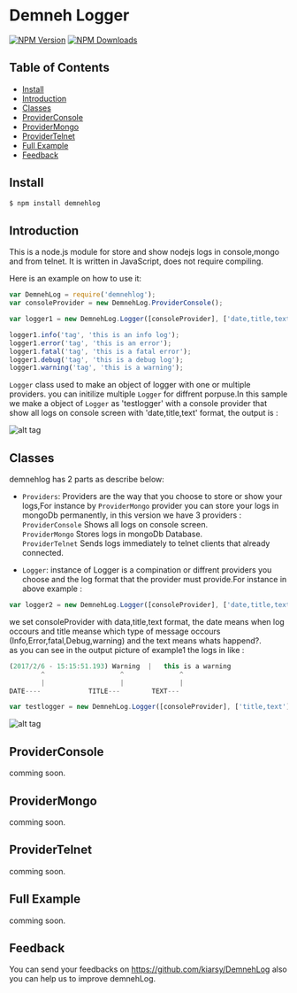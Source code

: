 # Demneh Logger

[![NPM Version][npm-image]][npm-url]
[![NPM Downloads][downloads-image]][downloads-url]

## Table of Contents

- [Install](#install)
- [Introduction](#introduction)
- [Classes](#classes)
- [ProviderConsole](#providerconsole)
- [ProviderMongo](#providermongo)
- [ProviderTelnet](#providertelnet)
- [Full Example](#full-example)
- [Feedback](#feedback)

## Install

```sh
$ npm install demnehlog
```

## Introduction

This is a node.js module for store and show nodejs logs in console,mongo and from telnet. It is written in JavaScript, does not
require compiling.

Here is an example on how to use it:

```js
var DemnehLog = require('demnehlog');
var consoleProvider = new DemnehLog.ProviderConsole();

var logger1 = new DemnehLog.Logger([consoleProvider], ['date,title,text']);

logger1.info('tag', 'this is an info log');
logger1.error('tag', 'this is an error');
logger1.fatal('tag', 'this is a fatal error');
logger1.debug('tag', 'this is a debug log');
logger1.warning('tag', 'this is a warning');
```

`Logger` class used to make an object of logger with one or multiple providers.
you can initilize multiple `Logger` for diffrent porpuse.In this sample we make a object of `Logger` as 'testlogger' with a console provider that show all logs on console screen with 'date,title,text' format, the output is : 

![alt tag](https://raw.githubusercontent.com/kiarsy/MainLogger/master/example_output1.png)

## Classes

demnehlog has 2 parts as describe below:

* `Providers`: Providers are the way that you choose to store or show your logs,For instance by `ProviderMongo` provider you can store your logs in mongoDb permanently, in this version we have 3 providers :
</br>`ProviderConsole` Shows all logs on console screen.
</br>`ProviderMongo` Stores logs in mongoDb Database.
</br>`ProviderTelnet` Sends logs immediately to telnet clients that already connected.

* `Logger`: instance of Logger is a compination or diffrent providers you choose and the log format that the provider must provide.For instance in above example : 
```js
var logger2 = new DemnehLog.Logger([consoleProvider], ['date,title,text']);
```
we set consoleProvider with data,title,text format, the date means when log occours and title meanse which type of message occours (Info,Error,fatal,Debug,warning) and the text means whats happend?.<br/>
as you can see in the output picture of example1 the logs in like :
```js
(2017/2/6 - 15:15:51.193) Warning  |   this is a warning
        ^                   ^              ^
        |                   |              |
DATE----            TITLE---        TEXT---
```

```js
var testlogger = new DemnehLog.Logger([consoleProvider], ['title,text']);
```
![alt tag](https://raw.githubusercontent.com/kiarsy/MainLogger/master/example_output2.png)
## ProviderConsole
comming soon.

## ProviderMongo
comming soon.

## ProviderTelnet
comming soon.

## Full Example
comming soon.

## Feedback
You can send your feedbacks on https://github.com/kiarsy/DemnehLog also you can help us to improve demnehLog. 

[npm-image]: https://img.shields.io/npm/v/demnehlog.svg
[npm-url]: https://www.npmjs.com/package/demnehlog
[node-version-image]: https://img.shields.io/node/v/demnehlog.svg
[node-version-url]: https://nodejs.org/en/download/
[downloads-image]: https://img.shields.io/npm/dm/demnehlog.svg
[downloads-url]: https://npmjs.org/package/demnehlog
